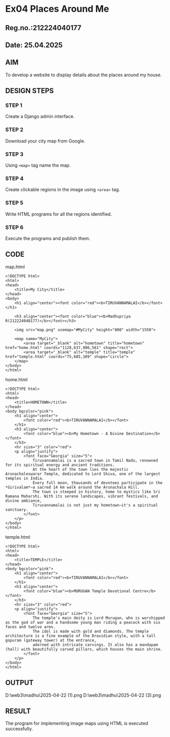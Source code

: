 # Ex04 Places Around Me
## Reg.no.:212224040177
## Date:  25.04.2025

## AIM
To develop a website to display details about the places around my house.

## DESIGN STEPS

### STEP 1
Create a Django admin interface.

### STEP 2
Download your city map from Google.

### STEP 3
Using ```<map>``` tag name the map.

### STEP 4
Create clickable regions in the image using ```<area>``` tag.

### STEP 5
Write HTML programs for all the regions identified.

### STEP 6
Execute the programs and publish them.

## CODE
map.html
~~~
<!DOCTYPE html>
<html>
<head>
    <title>My City</title>
</head>
<body>
    <h1 align="center"><font color="red"><b>TIRUVANNAMALAI</b></font></h1>

    <h3 align="center"><font color="blue"><b>Madhupriya R(212224040177)</b></font></h3>

    <img src="map.png" usemap="#MyCity" height="800" width="1550">

    <map name="MyCity">
        <area target="_blank" alt="hometown" title="hometown" href="home.html" coords="1128,637,906,561" shape="rect">
        <area target="_blank" alt="temple" title="temple" href="temple.html" coords="75,685,109" shape="circle">
    </map>
</body>
</html>

~~~
home.html
~~~
<!DOCTYPE html>
<html>
<head>
    <title>HOMETOWN</title>
</head>
<body bgcolor="pink">
    <h1 align="center">
        <font color="red"><b>TIRUVANNAMALAI</b></font>
    </h1>
    <h3 align="center">
        <font color="blue"><b>My Hometown - A Divine Destination</b></font>
    </h3>
    <hr size="3" color="red">
    <p align="justify">
        <font face="Georgia" size="5">
            Tiruvannamalai is a sacred town in Tamil Nadu, renowned for its spiritual energy and ancient traditions.
            At the heart of the town lies the majestic Arunachaleswarar Temple, dedicated to Lord Shiva, one of the largest temples in India.
            Every full moon, thousands of devotees participate in the *Girivalam*—a sacred 14 km walk around the Arunachala Hill.
            The town is steeped in history, home to mystics like Sri Ramana Maharshi. With its serene landscapes, vibrant festivals, and divine ambiance,
            Tiruvannamalai is not just my hometown—it's a spiritual sanctuary.
        </font>
    </p>
</body>
</html>

~~~
temple.html
~~~
<!DOCTYPE html>
<html>
<head>
    <title>TEMPLE</title>
</head>
<body bgcolor="pink">
    <h1 align="center">
        <font color="red"><b>TIRUVANNAMALAI</b></font>
    </h1>
    <h3 align="center">
        <font color="blue"><b>MURUGAN Temple Devotional Centre</b></font>
    </h3>
    <hr size="3" color="red">
    <p align="justify">
        <font face="Georgia" size="5">
            The temple's main deity is Lord Murugan, who is worshipped as the god of war and a handsome young man riding a peacock with six faces and twelve arms.
            The idol is made with gold and diamonds. The temple architecture is a fine example of the Dravidian style, with a tall gopuram (gateway tower) at the entrance,
            adorned with intricate carvings. It also has a mandapam (hall) with beautifully carved pillars, which houses the main shrine.
        </font>
    </p>
</body>
</html>

~~~


## OUTPUT
D:\web3\madhu\2025-04-22 (1).png
D:\web3\madhu\2025-04-22 (3).png


## RESULT
The program for implementing image maps using HTML is executed successfully.
